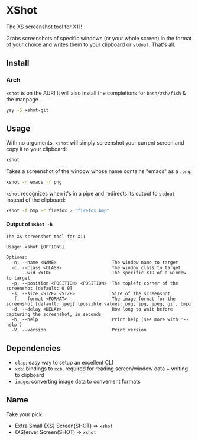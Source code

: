 # XShot

The XS screenshot tool for X11!

Grabs screenshots of specific windows (or your whole screen) in the format of your choice and writes them to your clipboard or `stdout`. That's all.

## Install

### Arch

`xshot` is on the AUR! It will also install the completions for `bash/zsh/fish` & the manpage.

```bash
yay -S xshot-git
```

## Usage

With no arguments, `xshot` will simply screenshot your current screen and copy it to your clipboard:

```bash
xshot
```

Takes a screenshot of the window whose name contains "emacs" as a `.png`:

```bash
xshot -n emacs -f png
```

`xshot` recognizes when it's in a pipe and redirects its output to `stdout` instead of the clipboard:

```bash
xshot -f bmp -c firefox > "firefox.bmp"
```

#### Output of `xshot -h`

```man
The XS screenshot tool for X11

Usage: xshot [OPTIONS]

Options:
  -n, --name <NAME>                     The window name to target
  -c, --class <CLASS>                   The window class to target
      --wid <WID>                       The specific XID of a window to target
  -p, --position <POSITION> <POSITION>  The topleft corner of the screenshot [default: 0 0]
  -s, --size <SIZE> <SIZE>              Size of the screenshot
  -f, --format <FORMAT>                 The image format for the screenshot [default: jpeg] [possible values: png, jpg, jpeg, gif, bmp]
  -d, --delay <DELAY>                   How long to wait before capturing the screenshot, in seconds
  -h, --help                            Print help (see more with '--help')
  -V, --version                         Print version
```

## Dependencies

- `clap`: easy way to setup an excellent CLI
- `xcb`: bindings to `xcb`, required for reading screen/window data + writing to clipboard
- `image`: converting image data to convenient formats

## Name

Take your pick:

- Extra Small {XS} Screen(SHOT) => `xshot`
- (XS)erver Screen(SHOT) => `xshot`
